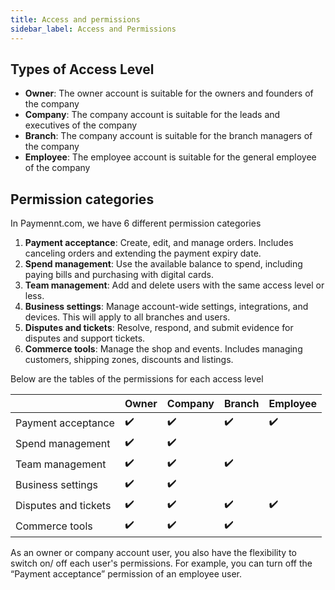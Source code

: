 ```yaml
---
title: Access and permissions
sidebar_label: Access and Permissions
---
```


## Types of Access Level

- **Owner**: The owner account is suitable for the owners and founders of the company
- **Company**: The company account is suitable for the leads and executives of the company
- **Branch**: The company account is suitable for the branch managers of the company
- **Employee**: The employee account is suitable for the general employee of the company

## Permission categories

In Paymennt.com, we have 6 different permission categories

1. **Payment acceptance**:
    Create, edit, and manage orders. Includes canceling orders and extending the payment expiry date.
2. **Spend management**:
    Use the available balance to spend, including paying bills and purchasing with digital cards.
3. **Team management**:
    Add and delete users with the same access level or less.
4. **Business settings**:
    Manage account-wide settings, integrations, and devices. This will apply to all branches and users.
5. **Disputes and tickets**:
    Resolve, respond, and submit evidence for disputes and support tickets.
6. **Commerce tools**:
    Manage the shop and events. Includes managing customers, shipping zones, discounts and listings.

Below are the tables of the permissions for each access level

|                       | Owner | Company | Branch | Employee |
|-----------------------|-------|---------|--------|----------|
| Payment acceptance    |:heavy_check_mark:|:heavy_check_mark:|:heavy_check_mark:|:heavy_check_mark:|
| Spend management      |:heavy_check_mark:|:heavy_check_mark:| | |
| Team management       |:heavy_check_mark:|:heavy_check_mark:|:heavy_check_mark:| |
| Business settings     |:heavy_check_mark:|:heavy_check_mark:| | |
| Disputes and tickets  |:heavy_check_mark:|:heavy_check_mark:|:heavy_check_mark:|:heavy_check_mark:|
| Commerce tools        |:heavy_check_mark:|:heavy_check_mark:|:heavy_check_mark:| |

As an owner or company account user, you also have the flexibility to switch on/ off each user's permissions. For example, you can turn off the “Payment acceptance” permission of an employee user.
